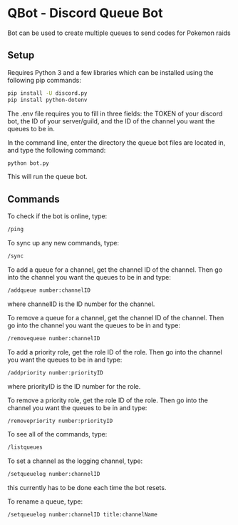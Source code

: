 # QBot - Discord Queue Bot

Bot can be used to create multiple queues to send codes for Pokemon raids

## Setup

Requires Python 3 and a few libraries which can be installed using the following pip commands:

```sh
pip install -U discord.py
pip install python-dotenv
```

The .env file requires you to fill in three fields: the TOKEN of your discord bot, the ID of your server/guild, and the ID of the channel you want the queues to be in.

In the command line, enter the directory the queue bot files are located in, and type the following command:

```sh
python bot.py
```

This will run the queue bot.

## Commands

To check if the bot is online, type:

```sh
/ping
```

To sync up any new commands, type:

```sh
/sync
```

To add a queue for a channel, get the channel ID of the channel. Then go into the channel you want the queues to be in and type:

```sh
/addqueue number:channelID
```

where channelID is the ID number for the channel.

To remove a queue for a channel, get the channel ID of the channel. Then go into the channel you want the queues to be in and type:

```sh
/removequeue number:channelID
```

To add a priority role, get the role ID of the role. Then go into the channel you want the queues to be in and type:

```sh
/addpriority number:priorityID
```

where priorityID is the ID number for the role.

To remove a priority role, get the role ID of the role. Then go into the channel you want the queues to be in and type:

```sh
/removepriority number:priorityID
```

To see all of the commands, type:

```sh
/listqueues
```

To set a channel as the logging channel, type:

```sh
/setqueuelog number:channelID
```

this currently has to be done each time the bot resets.

To rename a queue, type:

```sh
/setqueuelog number:channelID title:channelName
```
